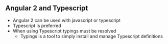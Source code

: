 ## Angular 2 and Typescript

* Angular 2 can be used with javascript or typescript
* Typescript is preferred 
* When using Typescript typings must be resolved
    * Typings is a tool to simply install and manage Typescript definitions
